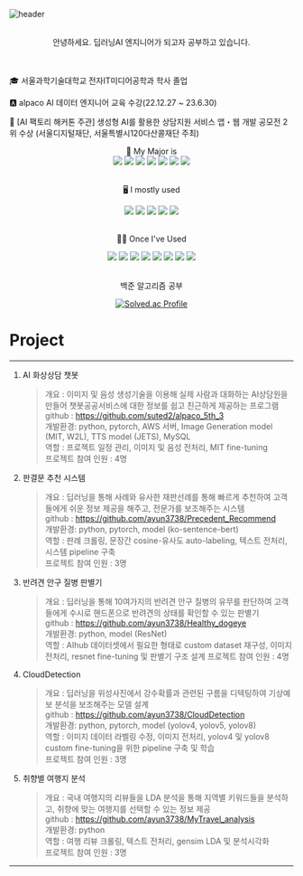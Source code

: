 
![header](https://capsule-render.vercel.app/api?type=waving&color=6FC7E1&text=Ayun's%20GitHub)
<br/><br/>

<div align="center">
    안녕하세요. 딥러닝AI 엔지니어가 되고자 공부하고 있습니다.
</div>
<br/>
<br/>

🎓 서울과학기술대학교 전자IT미디어공학과 학사 졸업

🅰️ alpaco AI 데이터 엔지니어 교육 수강(22.12.27 ~ 23.6.30)

🏅 [AI 팩토리 해커톤 주관] 생성형 AI를 활용한 상담지원 서비스 앱・웹 개발 공모전 2위 수상
(서울디지털재단, 서울특별시120다산콜재단 주최)

<div align="center">
💪 My Major is

<br/>

<img src="https://img.shields.io/badge/Python-3776AB?style=for-the-badge&logo=Python&logoColor=white">
<img src="https://img.shields.io/badge/Tensorflow-FF6F00?style=for-the-badge&logo=TensorFlow&logoColor=white">
<img src="https://img.shields.io/badge/pytorch-EE4C2C?style=for-the-badge&logo=PyTorch&logoColor=white">
<img src="https://img.shields.io/badge/scikit_leran-F7931E?style=for-the-badge&logo=scikit-learn&logoColor=white">
<img src="https://img.shields.io/badge/pandas-150458?style=for-the-badge&logo=pandas&logoColor=white">
<img src="https://img.shields.io/badge/OpenCV-5C3EE8?style=for-the-badge&logo=OpenCV&logoColor=white">
<img src="https://img.shields.io/badge/transformers-FFB02E?style=for-the-badge">

<br/>
<br/>

🖥️ I mostly used

<img src="https://img.shields.io/badge/arXiv-B31B1B?style=for-the-badge&logo=arXiv&logoColor=white">
<img src="https://img.shields.io/badge/github-181717?style=for-the-badge&logo=GitHub&logoColor=white">
<img src="https://img.shields.io/badge/notion-000000?style=for-the-badge&logo=Notion&logoColor=white">
<img src="https://img.shields.io/badge/slack-4A154B?style=for-the-badge&logo=Slack&logoColor=white">
<img src="https://img.shields.io/badge/aws-232F3E?style=for-the-badge&logo=Amazon AWS&logoColor=white">

<br/>
<br/>

🤏🏻 Once I've Used

<img src="https://img.shields.io/badge/C-A8B9CC?style=for-the-badge&logo=C&logoColor=white">
<img src="https://img.shields.io/badge/JAVA-E32C2D?style=for-the-badge">
<img src="https://img.shields.io/badge/Verilog-A8B9CC?style=for-the-badge">
<img src="https://img.shields.io/badge/Arduino-00878F?style=for-the-badge&logo=Arduino&logoColor=white">
<img src="https://img.shields.io/badge/Atmel_Studio-E7302F?style=for-the-badge">
<img src="https://img.shields.io/badge/WanDB-FFCC33?style=for-the-badge">
<img src="https://img.shields.io/badge/flask-000000?style=for-the-badge&logo=Flask&logoColor=white">
<img src="https://img.shields.io/badge/mysql-4479A1?style=for-the-badge&logo=MySQL&logoColor=white">

<br/>
<br/>

백준 알고리즘 공부
<br/>

[![Solved.ac Profile](http://mazassumnida.wtf/api/v2/generate_badge?boj=ayun3738)](https://solved.ac/ayun3738/)

</div>


# Project

---

1. AI 화상상담 챗봇
    > 개요 : 이미지 및 음성 생성기술을 이용해 실제 사람과 대화하는 AI상담원을 만들어 챗봇공공서비스에 대한 정보를 쉽고 친근하게 제공하는 프로그램   
    > github : <https://github.com/suted2/alpaco_5th_3>  
    > 개발환경: python, pytorch, AWS 서버, Image Generation model (MIT, W2L), TTS model (JETS), MySQL   
    > 역할 : 프로젝트 일정 관리, 이미지 및 음성 전처리, MIT fine-tuning   
    > 프로젝트 참여 인원 : 4명

2. 판결문 추천 시스템
    > 개요 : 딥러닝을 통해 사례와 유사한 재판선례를 통해 빠르게 추천하여 고객들에게 쉬운 정보 제공을 해주고, 전문가를 보조해주는 시스템   
    > github : <https://github.com/ayun3738/Precedent_Recommend>  
    > 개발환경: python, pytorch, model (ko-sentence-bert)   
    > 역할 : 판례 크롤링, 문장간 cosine-유사도 auto-labeling, 텍스트 전처리, 시스템 pipeline 구축   
    > 프로젝트 참여 인원 : 3명

3. 반려견 안구 질병 판별기
    > 개요 : 딥러닝을 통해 10여가지의 반려견 안구 질병의 유무를 판단하여 고객들에게 수시로 핸드폰으로 반려견의 상태를 확인할 수 있는 판별기   
    > github : <https://github.com/ayun3738/Healthy_dogeye>  
    > 개발환경: python, model (ResNet)  
    > 역할 : AIhub 데이터셋에서 필요한 형태로 custom dataset 재구성, 이미지 전처리, resnet fine-tuning 및 판별기 구조 설계 
    > 프로젝트 참여 인원 : 4명

4. CloudDetection
    > 개요 : 딥러닝을 위성사진에서 강수확률과 관련된 구름을 디텍팅하여 기상예보 분석을 보조해주는 모델 설계   
    > github : <https://github.com/ayun3738/CloudDetection>  
    > 개발환경: python, pytorch, model (yolov4, yolov5, yolov8)  
    > 역할 : 이미지 데이터 라벨링 수정, 이미지 전처리, yolov4 및 yolov8 custom fine-tuning을 위한 pipeline 구축 및 학습  
    > 프로젝트 참여 인원 : 3명

5. 취향별 여행지 분석
    > 개요 : 국내 여행지의 리뷰들을 LDA 분석을 통해 지역별 키워드들을 분석하고, 취향에 맞는 여행지를 선택할 수 있는 정보 제공  
    > github : <https://github.com/ayun3738/MyTravel_analysis>  
    > 개발환경: python  
    > 역할 : 여행 리뷰 크롤링, 텍스트 전처리, gensim LDA 및 분석시각화  
    > 프로젝트 참여 인원 : 3명

---

